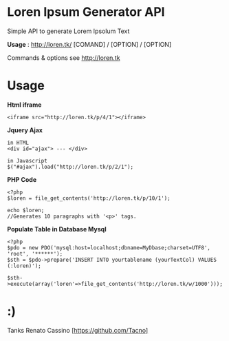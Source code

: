 Loren Ipsum Generator API
========

Simple API to generate Lorem Ipsolum Text

**Usage** : http://loren.tk/ [COMAND] / [OPTION] / [OPTION]

Commands & options see http://loren.tk


Usage
========

**Html iframe**

    <iframe src="http://loren.tk/p/4/1"></iframe>
    
**Jquery Ajax**

    in HTML
    <div id="ajax"> --- </div>

    in Javascript
    $("#ajax").load("http://loren.tk/p/2/1");
    
**PHP Code**

    <?php
    $loren = file_get_contents('http://loren.tk/p/10/1');
    
    echo $loren;
    //Generates 10 paragraphs with '<p>' tags.
 
    
**Populate Table in Database Mysql**
    
    <?php
    $pdo = new PDO('mysql:host=localhost;dbname=MyDbase;charset=UTF8', 'root', '******');
    $sth = $pdo->prepare('INSERT INTO yourtablename (yourTextCol) VALUES (:loren)');
    
    $sth->execute(array('loren'=>file_get_contents('http://loren.tk/w/1000')));
    
    



:)
==

Tanks Renato Cassino [https://github.com/Tacno]
